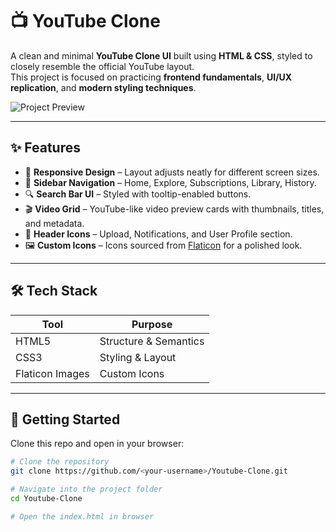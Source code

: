 # 📺 YouTube Clone  

A clean and minimal **YouTube Clone UI** built using **HTML & CSS**, styled to closely resemble the official YouTube layout.  
This project is focused on practicing **frontend fundamentals**, **UI/UX replication**, and **modern styling techniques**.  

![Project Preview](assets/preview.png)

---

## ✨ Features  

- 🎨 **Responsive Design** – Layout adjusts neatly for different screen sizes.  
- 🧭 **Sidebar Navigation** – Home, Explore, Subscriptions, Library, History.  
- 🔍 **Search Bar UI** – Styled with tooltip-enabled buttons.  
- 🎬 **Video Grid** – YouTube-like video preview cards with thumbnails, titles, and metadata.  
- 🔔 **Header Icons** – Upload, Notifications, and User Profile section.  
- 🖼️ **Custom Icons** – Icons sourced from [Flaticon](https://www.flaticon.com/) for a polished look.  

---

## 🛠 Tech Stack  

| Tool    | Purpose               |
|---------|-----------------------|
| HTML5   | Structure & Semantics |
| CSS3    | Styling & Layout      |
| Flaticon Images | Custom Icons   |

---

## 🚀 Getting Started  

Clone this repo and open in your browser:

```bash
# Clone the repository
git clone https://github.com/<your-username>/Youtube-Clone.git

# Navigate into the project folder
cd Youtube-Clone

# Open the index.html in browser

